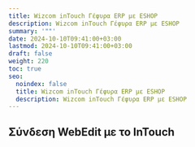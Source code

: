```yaml
---
title: Wizcom inTouch Γέφυρα ERP με ESHOP
description: Wizcom inTouch Γέφυρα ERP με ESHOP
summary: '""'
date: 2024-10-10T09:41:00+03:00
lastmod: 2024-10-10T09:41:00+03:00
draft: false
weight: 220
toc: true
seo:
  noindex: false
  title: Wizcom inTouch Γέφυρα ERP με ESHOP
  description: Wizcom inTouch Γέφυρα ERP με ESHOP
---
```

## Σύνδεση WebΕdit με το InTouch
